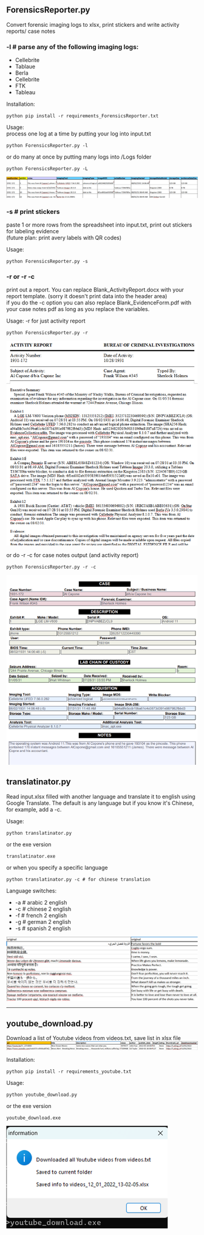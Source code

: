 
## ForensicsReporter.py 
Convert forensic imaging logs to xlsx, print stickers and write activity reports/ case notes

### -l # parse any of the following imaging logs:
* Cellebrite
* Tablaue
* Berla
* Cellebrite
* FTK
* Tableau

Installation:
```
python pip install -r requirements_ForensicsReporter.txt
```

Usage:\
process one log at a time by putting your log into input.txt
```
python ForensicsReporter.py -l
```
or do many at once by putting many logs into /Logs folder
```
python ForensicsReporter.py -L
```
![Case Example](images/CaseExamples.png)

### -s # print stickers
paste 1 or more rows from the spreadsheet into input.txt, print out stickers for labeling evidence\
(future plan: print avery labels with QR codes)

Usage:
```
python ForensicsReporter.py -s
```

### -r or -r -c
print out a report. You can replace Blank_ActivityReport.docx with your report template. (sorry it doesn't print data into the header area)\
if you do the -c option you can also replace Blank_EvidenceForm.pdf with your case notes pdf as long as you replace the variables.

Usage:
-r for just activity report
```
python ForensicsReporter.py -r
```
![Activity Report Example](images/ActivityReportExample.png)

or do -r -c for case notes output (and activity report)
```
python ForensicsReporter.py -r -c
```
![Case Notes Example](images/CaseNotesExample.png)



## translatinator.py
Read input.xlsx filled with another language and translate it to english using Google Translate. 
The default is any language but if you know it's Chinese, for example, add a -c.

Usage:
```
python translatinator.py
```
or the exe version
```
translatinator.exe
```
or when you specify a specific language
```
python translatinator.py -c	# for chinese translation
```

Language switches:

*   -a  # arabic 2 english
*   -c  # chinese 2 english
*   -f  # french 2 english
*   -g  # german 2 english
*   -s  # spanish 2 english

![translation.exe output](images/translation.png)

---

## youtube_download.py
Download a list of Youtube videos from videos.txt, save list in xlsx file
![youtube_download.exe output](images/youtubeDownloads.png)

Installation:
```
python pip install -r requirements_youtube.txt
```

Usage:
```
python youtube_download.py
```
or the exe version
```
youtube_download.exe
```

![youtube_download.exe success message](images/youtubeDownloadInfo.png)
